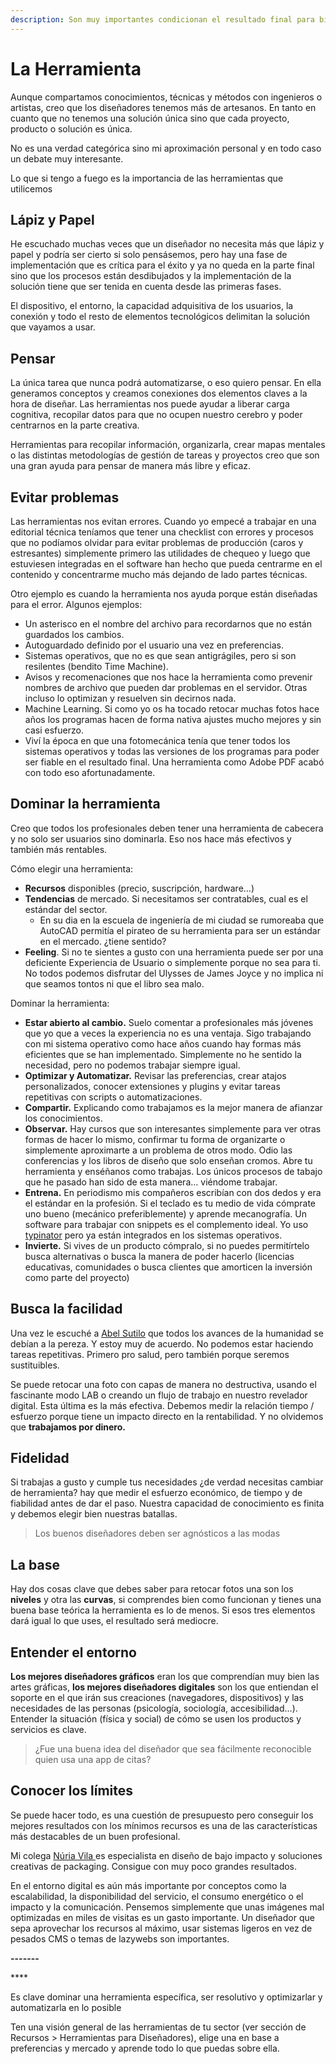 ```yaml
---
description: Son muy importantes condicionan el resultado final para bien o para mal
---
```


# La Herramienta

Aunque compartamos conocimientos, técnicas y métodos con ingenieros o artistas, creo que los diseñadores tenemos más de artesanos. En tanto en cuanto que no tenemos una solución única sino que cada proyecto, producto o solución es única. 

No es una verdad categórica sino mi aproximación personal y en todo caso un debate muy interesante.

Lo que si tengo a fuego es la importancia de las herramientas que utilicemos

## Lápiz y Papel

He escuchado muchas veces que un diseñador no necesita más que lápiz y papel y podría ser cierto si solo pensásemos, pero hay una fase de implementación que es crítica para el éxito y ya no queda en la parte final sino que los procesos están desdibujados y la implementación de la solución tiene que ser tenida en cuenta desde las primeras fases.

El dispositivo, el entorno, la capacidad adquisitiva de los usuarios, la conexión y todo el resto de elementos tecnológicos delimitan la solución que vayamos a usar.

## Pensar

La única tarea que nunca podrá automatizarse, o eso quiero pensar. En ella generamos conceptos y creamos conexiones dos elementos claves a la hora de diseñar. Las herramientas nos puede ayudar a liberar carga cognitiva, recopilar datos para que no ocupen nuestro cerebro y poder centrarnos en la parte creativa.

Herramientas para recopilar información, organizarla, crear mapas mentales o las distintas metodologías de gestión de tareas y proyectos creo que son una gran ayuda para pensar de manera más libre y eficaz.

## Evitar problemas

Las herramientas nos evitan errores. Cuando yo empecé a trabajar en una editorial técnica teníamos que tener una checklist con errores y procesos que no podíamos olvidar para evitar problemas de producción \(caros y estresantes\) simplemente primero las utilidades de chequeo y luego que estuviesen integradas en el software han hecho que pueda centrarme en el contenido y concentrarme mucho más dejando de lado partes técnicas.

Otro ejemplo es cuando la herramienta nos ayuda porque están diseñadas para el error. Algunos ejemplos:

* Un asterisco en el nombre del archivo para recordarnos que no están guardados los cambios.
* Autoguardado definido por el usuario una vez en preferencias.
* Sistemas operativos, que no es que sean antigrágiles, pero si son resilentes \(bendito Time Machine\).
* Avisos y recomenaciones que nos hace la herramienta como prevenir nombres de archivo que pueden dar problemas en el servidor. Otras incluso lo optimizan y resuelven sin decirnos nada.
* Machine Learning. Si como yo os ha tocado retocar muchas fotos hace años los programas hacen de forma nativa ajustes mucho mejores y sin casi esfuerzo.
* Viví la época en que una fotomecánica tenía que tener todos los sistemas operativos y todas las versiones de los programas para poder ser fiable en el resultado final. Una herramienta como Adobe PDF acabó con todo eso afortunadamente.

## Dominar la herramienta

Creo que todos los profesionales deben tener una herramienta de cabecera y no solo ser usuarios sino dominarla. Eso nos hace más efectivos y también más rentables.

Cómo elegir una herramienta:

* **Recursos** disponibles \(precio, suscripción, hardware…\)
* **Tendencias** de mercado. Si necesitamos ser contratables, cual es el estándar del sector.
  * En su dia en la escuela de ingeniería de mi ciudad se rumoreaba que AutoCAD permitía el pirateo de su herramienta para ser un estándar en el mercado. ¿tiene sentido?
* **Feeling**. Si no te sientes a gusto con una herramienta puede ser por una deficiente Experiencia de Usuario o simplemente porque no sea para ti. No todos podemos disfrutar del Ulysses de James Joyce y no implica ni que seamos tontos ni que el libro sea malo.

Dominar la herramienta:

* **Estar abierto al cambio.** Suelo comentar a profesionales más jóvenes que yo que a veces la experiencia no es una ventaja. Sigo trabajando con mi sistema operativo como hace años cuando hay formas más eficientes que se han implementado. Simplemente no he sentido la necesidad, pero no podemos trabajar siempre igual.
* **Optimizar y Automatizar.** Revisar las preferencias, crear atajos personalizados, conocer extensiones y plugins y evitar tareas repetitivas con scripts o automatizaciones. 
* **Compartir.** Explicando como trabajamos es la mejor manera de afianzar los conocimientos.
* **Observar.** Hay cursos que son interesantes simplemente para ver otras formas de hacer lo mismo, confirmar tu forma de organizarte o simplemente aproximarte a un problema de otros modo. Odio las conferencias y los libros de diseño que solo enseñan cromos. Abre tu herramienta y enséñanos como trabajas. Los únicos procesos de tabajo que he pasado han sido de esta manera… viéndome trabajar.
* **Entrena.** En periodismo mis compañeros escribían con dos dedos y era el estándar en la profesión. Si el teclado es tu medio de vida cómprate uno bueno \(mecánico preferiblemente\) y aprende mecanografía. Un software para trabajar con snippets es el complemento ideal. Yo uso [typinator](https://www.ergonis.com/products/typinator/) pero ya están integrados en los sistemas operativos.
* **Invierte.** Si vives de un producto cómpralo, si no puedes permitírtelo busca alternativas o busca la manera de poder hacerlo \(licencias educativas, comunidades o busca clientes que amorticen la inversión como parte del proyecto\)

## Busca la facilidad

Una vez le escuché a [Abel Sutilo](https://twitter.com/abelsutilo) que todos los avances de la humanidad se debían a la pereza. Y estoy muy de acuerdo. No podemos estar haciendo tareas repetitivas. Primero pro salud, pero también porque seremos sustituibles.

Se puede retocar una foto con capas de manera no destructiva, usando el fascinante modo LAB o creando un flujo de trabajo en nuestro revelador digital. Esta última es la más efectiva. Debemos medir la relación tiempo / esfuerzo porque tiene un impacto directo en  la rentabilidad. Y no olvidemos que **trabajamos por dinero.**

## **Fidelidad**

Si trabajas a gusto y cumple tus necesidades ¿de verdad necesitas cambiar de herramienta? hay que medir el esfuerzo económico, de tiempo y de fiabilidad antes de dar el paso. Nuestra capacidad de conocimiento es finita y debemos elegir bien nuestras batallas.

> Los buenos diseñadores deben ser agnósticos a las modas

## La base

Hay dos cosas clave que debes saber para retocar fotos una son los **niveles** y otra las **curvas**, si comprendes bien como funcionan y tienes una buena base teórica la herramienta es lo de menos. Si esos tres elementos dará igual lo que uses, el resultado será mediocre.

## Entender el entorno

**Los mejores diseñadores gráficos** eran los que comprendían muy bien las artes gráficas, **los mejores diseñadores digitales** son los que entiendan el soporte en el que irán sus creaciones \(navegadores, dispositivos\) y las necesidades de las personas \(psicología, sociología, accesibilidad…\). Entender la situación \(física y social\) de cómo se usen los productos y servicios es clave.

> ¿Fue una buena idea del diseñador que sea fácilmente reconocible quien usa una app de citas?

## **Conocer los límites**

Se puede hacer todo, es una cuestión de presupuesto pero conseguir los mejores resultados con los mínimos recursos es una de las características más destacables de un buen profesional.

Mi colega [Núria Vila ](https://www.instagram.com/nu_vila/)es especialista en diseño de bajo impacto y soluciones creativas de packaging. Consigue con muy poco grandes resultados.

En el entorno digital es aún más importante por conceptos como la escalabilidad, la disponibilidad del servicio, el consumo energético o el impacto y la comunicación. Pensemos simplemente que unas imágenes mal optimizadas en miles de visitas es un gasto importante. Un diseñador que sepa aprovechar los recursos al máximo, usar sistemas ligeros en vez de pesados CMS o temas de lazywebs son importantes.

**-------**

\*\*\*\*

Es clave dominar una herramienta específica, ser resolutivo y optimizarlar y automatizarla en lo posible

Ten una visión general de las herramientas de tu sector \(ver sección de Recursos &gt; Herramientas para Diseñadores\), elige una en base a preferencias y mercado y aprende todo lo que puedas sobre ella.

